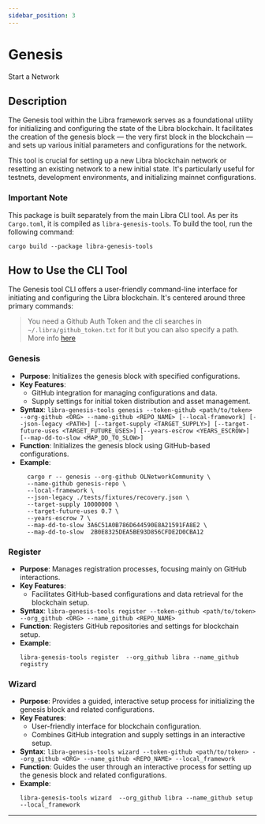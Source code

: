 ```yaml
---
sidebar_position: 3
---
```


# Genesis

Start a Network

## Description
The Genesis tool within the Libra framework serves as a foundational utility for initializing and configuring the state of the Libra blockchain. It facilitates the creation of the genesis block — the very first block in the blockchain — and sets up various initial parameters and configurations for the network.

This tool is crucial for setting up a new Libra blockchain network or resetting an existing network to a new initial state. It's particularly useful for testnets, development environments, and initializing mainnet configurations.

### Important Note
This package is built separately from the main Libra CLI tool. As per its `Cargo.toml`, it is compiled as `libra-genesis-tools`. To build the tool, run the following command:
```
cargo build --package libra-genesis-tools
```

## How to Use the CLI Tool
The Genesis tool CLI offers a user-friendly command-line interface for initiating and configuring the Libra blockchain. It's centered around three primary commands:

> You need a Github Auth Token and the cli searches in `~/.libra/github_token.txt` for it but you can also specify a path. More info [here](https://docs.github.com/rest/repos/contents#create-or-update-file-contents)

### Genesis
- **Purpose**: Initializes the genesis block with specified configurations.
- **Key Features**:
  - GitHub integration for managing configurations and data.
  - Supply settings for initial token distribution and asset management.
- **Syntax**: `libra-genesis-tools genesis --token-github <path/to/token> --org-github <ORG> --name-github <REPO_NAME> [--local-framework] [--json-legacy <PATH>] [--target-supply <TARGET_SUPPLY>] [--target-future-uses <TARGET_FUTURE_USES>] [--years-escrow <YEARS_ESCROW>] [--map-dd-to-slow <MAP_DD_TO_SLOW>]`
- **Function**: Initializes the genesis block using GitHub-based configurations.
- **Example**:
  ```
  	cargo r -- genesis --org-github OLNetworkCommunity \
	--name-github genesis-repo \
	--local-framework \
	--json-legacy ./tests/fixtures/recovery.json \
	--target-supply 10000000 \
	--target-future-uses 0.7 \
	--years-escrow 7 \
	--map-dd-to-slow 3A6C51A0B786D644590E8A21591FA8E2 \
	--map-dd-to-slow  2B0E8325DEA5BE93D856CFDE2D0CBA12
  ```

### Register
- **Purpose**: Manages registration processes, focusing mainly on GitHub interactions.
- **Key Features**:
  - Facilitates GitHub-based configurations and data retrieval for the blockchain setup.
- **Syntax**: `libra-genesis-tools register --token-github <path/to/token> --org_github <ORG> --name_github <REPO_NAME>`
- **Function**: Registers GitHub repositories and settings for blockchain setup.
- **Example**:
  ```
  libra-genesis-tools register  --org_github libra --name_github registry
  ```

### Wizard
- **Purpose**: Provides a guided, interactive setup process for initializing the genesis block and related configurations.
- **Key Features**:
  - User-friendly interface for blockchain configuration.
  - Combines GitHub integration and supply settings in an interactive setup.
- **Syntax**: `libra-genesis-tools wizard --token-github <path/to/token> --org_github <ORG> --name_github <REPO_NAME> --local_framework`
- **Function**: Guides the user through an interactive process for setting up the genesis block and related configurations.
- **Example**:
  ```
  libra-genesis-tools wizard  --org_github libra --name_github setup --local_framework
  ```

---

